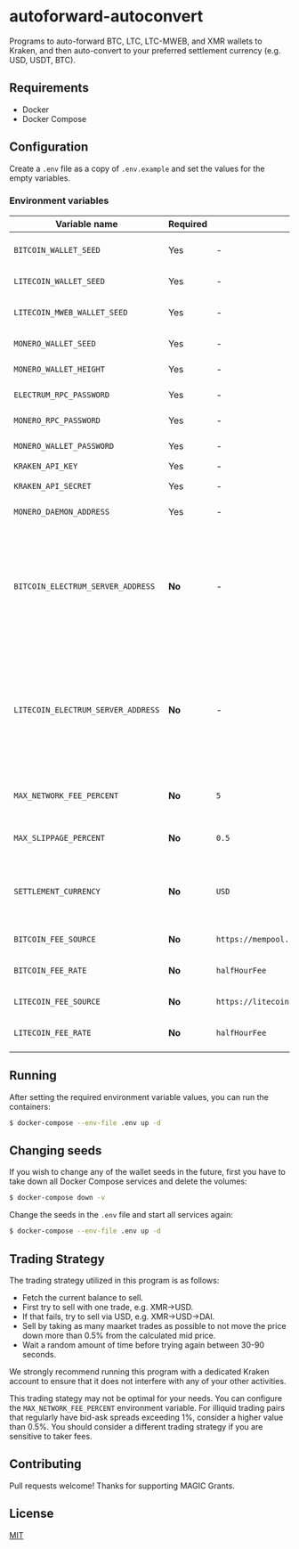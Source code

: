 # autoforward-autoconvert

Programs to auto-forward BTC, LTC, LTC-MWEB, and XMR wallets to Kraken, and then auto-convert to your preferred settlement currency (e.g. USD, USDT, BTC).

## Requirements

- Docker
- Docker Compose

## Configuration

Create a `.env` file as a copy of `.env.example` and set the values for the empty variables.

### Environment variables

| Variable name | Required | Default | Description |
| - | - | - | - |
| `BITCOIN_WALLET_SEED` | Yes | - | Your BIP39 Bitcoin mnemonic seed. Used for all Bitcoin-like assets. |
| `LITECOIN_WALLET_SEED` | Yes | - | Your BIP39 Litecoin mnemonic seed. |
| `LITECOIN_MWEB_WALLET_SEED` | Yes | - | Your Electrum-format Litecoin MWEB mnemonic seed. |
| `MONERO_WALLET_SEED` | Yes | - | Your 25 word Monero mnemonic seed. |
| `MONERO_WALLET_HEIGHT` | Yes | - | The restore height of your Monero wallet. |
| `ELECTRUM_RPC_PASSWORD` | Yes | - | A new strong password for your Electrum RPCs. |
| `MONERO_RPC_PASSWORD` | Yes | - | A new strong password for your Monero RPC. |
| `MONERO_WALLET_PASSWORD` | Yes | - | A new strong password for your Monero Wallet. |
| `KRAKEN_API_KEY` | Yes | - | Your API key from Kraken. |
| `KRAKEN_API_SECRET` | Yes | - | Your API secret from Kraken. |
| `MONERO_DAEMON_ADDRESS` | Yes | - | The address of a Monero daemon you own or trust. |
| `BITCOIN_ELECTRUM_SERVER_ADDRESS` | **No** | - | The address of a Bitcoin Electrum server you own or trust. E.g.: `localhost:50001:t` (no SSL) or `my.electrum.server:50001:s` (SSL). By leaving this blank you're letting Electrum select a random server for you, which may be a privacy concern. |
| `LITECOIN_ELECTRUM_SERVER_ADDRESS` | **No** | - | The address of a Litecoin Electrum server you own or trust. E.g.: `localhost:50001:t` (no SSL) or `my.electrum.server:50001:s` (SSL). By leaving this blank you're letting Electrum select a random server for you, which may be a privacy concern. |
| `MAX_NETWORK_FEE_PERCENT` | **No** | `5` | The maximum accepted miner fee percent when auto-forwarding. Not applied to XMR. |
| `MAX_SLIPPAGE_PERCENT` | **No** | `0.5` | The maximum accepted slippage percent when auto-converting. |
| `SETTLEMENT_CURRENCY` | **No** | `USD` | The currency you wish to convert to. If there isn't a direct trading pair, it attempts to trade through USD first, e.g. XMR->USD->DAI. |
| `BITCOIN_FEE_SOURCE` | **No** | `https://mempool.space/api/v1/fees/recommended` | The fee API source to use for Bitcoin transactions. |
| `BITCOIN_FEE_RATE` | **No** | `halfHourFee` | The fee rate to use in the Bitcoin fee source API response. |
| `LITECOIN_FEE_SOURCE` | **No** | `https://litecoinspace.org/api/v1/fees/recommended` | The fee API source to use for Litecoin transactions. |
| `LITECOIN_FEE_RATE` | **No** | `halfHourFee` | The fee rate to use in the Litecoin fee source API response. |


## Running

After setting the required environment variable values, you can run the containers:

```bash
$ docker-compose --env-file .env up -d
```

## Changing seeds

If you wish to change any of the wallet seeds in the future, first you have to take down all Docker Compose services and delete the volumes:

```bash
$ docker-compose down -v
```

Change the seeds in the `.env` file and start all services again:

```bash
$ docker-compose --env-file .env up -d
```

## Trading Strategy

The trading strategy utilized in this program is as follows:

- Fetch the current balance to sell.
- First try to sell with one trade, e.g. XMR->USD.
- If that fails, try to sell via USD, e.g. XMR->USD->DAI.
- Sell by taking as many maarket trades as possible to not move the price down more than 0.5% from the calculated mid price.
- Wait a random amount of time before trying again between 30-90 seconds.

We strongly recommend running this program with a dedicated Kraken account to ensure that it does not interfere with any of your other activities.

This trading stategy may not be optimal for your needs. You can configure the `MAX_NETWORK_FEE_PERCENT` environment variable. For illiquid trading pairs that regularly have bid-ask spreads exceeding 1%, consider a higher value than 0.5%. You should consider a different trading strategy if you are sensitive to taker fees.

## Contributing

Pull requests welcome!
Thanks for supporting MAGIC Grants.

## License

[MIT](LICENSE)
